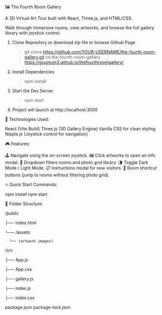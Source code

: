 🖼️ The Fourth Room Gallery 

A 3D Virtual Art Tour built with React, Three.js, and HTML/CSS.

Walk through immersive rooms, view artworks, and browse the full gallery library with joystick control.

1. Clone Repository or download zip file or browse Github Page
   
    > git clone https://github.com/YOUR-USERNAME/the-fourth-room-gallery.git
    > cd the-fourth-room-gallery
    > https://giugnom3.github.io/thefourthroomgallery/
    
3. Install Dependencies
   
    > npm install
    
5. Start the Dev Server
   
    > npm start
    
7. Project will launch at http://localhost:3000


🧩 Technologies Used:

React (Vite Build)
Three.js (3D Gallery Engine)
Vanilla CSS for clean styling
Nipple.js (Joystick control for navigation)

🎮 Features:

🕹️ Navigate using the on-screen joystick.
🖼️ Click artworks to open an info modal.
📂 Dropdown filters rooms and photo grid library.
🌗 Toggle Dark Mode / Light Mode.
📋 Instructions modal for new visitors.
🚪 Room shortcut buttons (jump to rooms without filtering photo grid).

🔥 Quick Start Commands:

npm install
npm start

 📁 Folder Structure:

   /public
   
  ├── index.html
  
  └── /assets
  
      └── (artwork images)

 /src
 
  ├── App.js
  
  ├── App.css
  
  ├── gallery.js
  
  ├── index.js
  
  ├── index.css

package.json
package-lock.json



